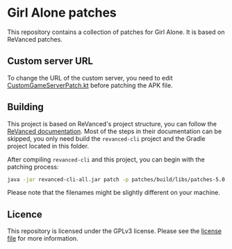 # Girl Alone patches

This repository contains a collection of patches for Girl Alone. It is based on ReVanced patches.

## Custom server URL

To change the URL of the custom server, you need to edit [CustomGameServerPatch.kt](patches/src/main/kotlin/app/revanced/patches/girlalone/url/CustomGameServerPatch.kt) before patching the APK file.

## Building

This project is based on ReVanced's project structure, you can follow the [ReVanced documentation](https://github.com/ReVanced/revanced-documentation). Most of the steps in their documentation can be skipped, you only need build the `revanced-cli` project and the Gradle project located in this folder.

After compiling `revanced-cli` and this project, you can begin with the patching process:
```bash
java -jar revanced-cli-all.jar patch -p patches/build/libs/patches-5.0.0-dev.1.rvp -e "Use a custom game server" -o output.apk original_game.apk
```
Please note that the filenames might be slightly different on your machine.

## Licence

This repository is licensed under the GPLv3 license. Please see the [license file](LICENSE) for more information.

